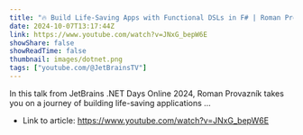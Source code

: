 ```yaml
---
title: "🔥 Build Life-Saving Apps with Functional DSLs in F# | Roman Provazník | .NET Days 2024"
date: 2024-10-07T13:17:44Z
link: https://www.youtube.com/watch?v=JNxG_bepW6E
showShare: false
showReadTime: false
thumbnail: images/dotnet.png
tags: ["youtube.com/@JetBrainsTV"]
---
```

In this talk from JetBrains .NET Days Online 2024, Roman Provazník takes you on a journey of building life-saving applications ...

- Link to article: https://www.youtube.com/watch?v=JNxG_bepW6E
